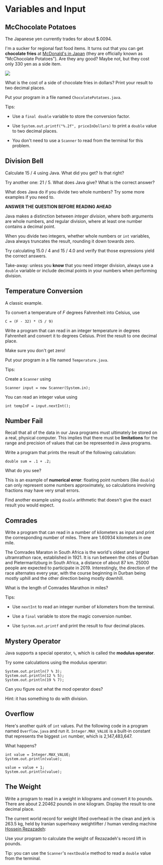 # Variables and Input

McChocolate Potatoes
--------------------
The Japanese yen currently trades for about $.0094.

I'm a sucker for regional fast food items. It turns out that you can get **chocolate fries** at [McDonald's in Japan](https://www.eater.com/2016/1/19/10790586/mcdonalds-chocolate-fries-japan) (they are officially known
as "McChocolate Potatoes"). Are they any good? Maybe not, but they cost only 330 yen as a side item.

![](https://cdn.vox-cdn.com/thumbor/WMJG04bu5nCmDiQ5mh0_chXelTY=/247x0:787x405/1820x1213/filters:focal(247x0:787x405):format(webp)/cdn.vox-cdn.com/uploads/chorus_image/image/48592139/McDonald_s_Chocolate_Fries.0.0.jpg)


What is the cost of a side of chocolate fries in dollars? Print your result to two decimal places.

Put your program in a file named `ChocolatePotatoes.java`.

Tips:

- Use a `final double` variable to store the conversion factor.

- Use `System.out.printf("%.2f", priceInDollars)` to print a `double` value to two decimal places.

- You don't need to use a `Scanner` to read from the terminal for this problem.


Division Bell
--------------
Calculate 15 / 4 using Java. What did you get? Is that right?

Try another one: 21 / 5. What does Java give? What is the correct
answer?

What does Java do if you divide two whole numbers? Try some more
examples if you need to.

**ANSWER THE QUESTION BEFORE READING AHEAD**

Java makes a distinction between *integer division*, where both
arguments are whole numbers, and regular division, where at least
one number contains a decimal point.

When you divide two integers, whether whole numbers or `int` variables, Java always truncates the result,
rounding it down towards zero.

Try calculating 15.0 / 4 and 15 / 4.0 and verify that those
expressions yield the correct answers.

Take-away: unless you **know** that you need integer division, always use a `double` variable or include decimal
points in your numbers when performing division.


Temperature Conversion
----------------------
A classic example.

To convert a temperature of *F* degrees Fahrenheit into Celsius, use

```
C = (F - 32) * (5 / 9)
```

Write a program that can read in an integer temperature in degrees Fahrenheit and convert 
it to degrees Celsius. Print the result to one decimal place.

Make sure you don't get zero!

Put your program in a file named `Temperature.java`.

Tips:

Create a `Scanner` using

```
Scanner input = new Scanner(System.in);
```

You can read an integer value using

```
int tempInF = input.nextInt();
```


Number Fail
-----------
Recall that all of the data in our Java programs must ultimately be stored on a real, physical computer. This implies that there must be **limitations** for the range and precision of values that can be represented in Java programs.

Write a program that prints the result of the following calculation:

```
double sum = .1 + .2;
```

What do you see?

This is an example of **numerical error**: floating point numbers (like `double`) can only represent some numbers approximately, so 
calculations involving fractions may have very small errors.

Find another example using `double` arithmetic that doesn't give the exact result you would expect.


## Comrades

Write a program that can read in a number of kilometers as input and print the corresponding number of miles. There are
1.60934 kilometers in one mile.

The Comrades Maraton in South Africa is the world's oldest and largest ultramrathon race, established in 1921. 
It is run between the cities of Durban and Pietermaritzburg in South Africa, a distance of about 87 km. 
25000 people are expected to participate in 2019. Interestingly, the direction of the race alternates every year,
with the course beginning in Durban being mostly uphill and the other direction being mostly downhill.

What is the length of Comrades Marathon in miles?

Tips:

- Use `nextInt` to read an integer number of kilometers from the terminal.

- Use a `final` variable to store the magic conversion number.

- Use `System.out.printf` and print the result to four decimal places.


## Mystery Operator

Java supports a special operator, `%`, which is called the **modulus operator**.

Try some calculations using the modulus operator:

```
System.out.println(7 % 3);
System.out.println(12 % 5);
System.out.println(19 % 7);
```

Can you figure out what the mod operator does?

Hint: it has something to do with division.


## Overflow

Here's another quirk of `int` values. Put the following code in a program named `Overflow.java` and run it. `Integer.MAX_VALUE` is a built-in constant that represents the biggest `int` number, which is 2,147,483,647.

What happens?

```
int value = Integer.MAX_VALUE;
System.out.println(value);

value = value + 1;
System.out.println(value);
```

## The Weight

Write a program to read in a weight in kilograms and convert it to pounds. There are about 2.20462 pounds in one kilogram.
Display the result to one decimal place.

The current world record for weight lifted overhead in the clean and jerk is 263.5 kg, held by Iranian superheavy
weightlifter / human vending machine [Hossein Rezazadeh](https://www.youtube.com/watch?v=FOE-PZJq2sk):

Use your program to calculate the weight of Rezazadeh's record lift in pounds.

Tip: you can use the `Scanner`'s `nextDouble` method to read a `double` value from the terminal.


